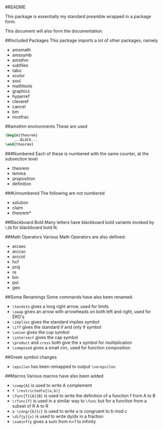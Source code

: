 #README

This package is essentially my standard preamble wrapped in a package form.

This document will also form the documentation.

##Included Packages
This package imports a lot of other packages, namely 
- amsmath
- amssymb
- amsthm
- subfiles
- tabu
- xcolor
- soul
- mathtools
- graphicx
- hyperref
- cleveref
- cancel
- bm
- nicefrac

##amsthm environments
These are used 
````tex
\begin{theorem}
	...BLOCK...
\end{theorem}
````
###Numbered
Each of these is numbered with the same counter, at the subsection level
- theorem
- lemma
- proposition
- definition

###Unnumbered
The following are not numbered
- solution
- claim
- theorem*

##Blackboard Bold
Many letters have blackboard bold variants invoked by `\IN` for blackboard bold N.

##Math Operators
Various Math Operators are also defined:
- arcsec
- arccsc
- arccot
- hcf
- proj
- re
- bin
- poi
- geo

##Some Renamings
Some commands have also been renamed.
- `\tendsto` gives a long right arrow, used for limits
- `\swap` gives an arrow with arrowheads on both left and right, used for ERO's
- `\implies` gives the standard implies symbol
- `\iff` gives the standard if and only if symbol
- `\union` gives the cup symbol
- `\intersect` gives the cap symbol
- `\product` and `cross` both give the x symbol for multiplication
- `\composed` gives a small circ, used for function composition

##Greek symbol changes
- `\epsilon` has been remapped to output `\varepsilon`

##Macros
Various macros have also been added

- `\comp{A}` is used to write A complement
- `f \restrictedto{(a,b)}`
- `\func{f}{A}{B}` is used to write the definition of a function f from A to B
- `\rfunc{f}` is used in a similar way to `\func` but for a function from a subset of R A to R
- `a \congr{b}{c}` is used to write a is congruent to b mod c
- `\dif{y}{x}` is used to write dy/dx in a fraction
- `\suminfty` gives a sum from n=1 to infinity

